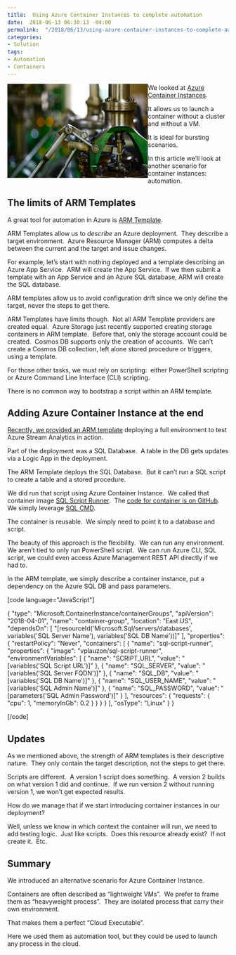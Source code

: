 ```yaml
---
title:  Using Azure Container Instances to complete automation
date:  2018-06-13 06:30:13 -04:00
permalink:  "/2018/06/13/using-azure-container-instances-to-complete-automation/"
categories:
- Solution
tags:
- Automation
- Containers
---
```

<a href="assets/2018/6/using-azure-container-instances-to-complete-automation/blur-close-up-engineering-633850.jpg"><img style="border:0 currentcolor;float:left;display:inline;background-image:none;" title="blur-close-up-engineering-633850" src="assets/2018/6/using-azure-container-instances-to-complete-automation/blur-close-up-engineering-633850_thumb.jpg" alt="blur-close-up-engineering-633850" width="320" height="214" align="left" border="0" /></a>We looked at <a href="https://vincentlauzon.com/2018/04/26/azure-container-instance-getting-started/">Azure Container Instances</a>.

It allows us to launch a container without a cluster and without a VM.

It is ideal for bursting scenarios.

In this article we’ll look at another scenario for container instances:  automation.
<h2>The limits of ARM Templates</h2>
A great tool for automation in Azure is <a href="https://docs.microsoft.com/en-us/azure/azure-resource-manager/resource-group-authoring-templates">ARM Template</a>.

ARM Templates allow us to <em>describe</em> an Azure deployment.  They describe a target environment.  Azure Resource Manager (ARM) computes a delta between the current and the target and issue changes.

For example, let’s start with nothing deployed and a template describing an Azure App Service.  ARM will create the App Service.  If we then submit a template with an App Service and an Azure SQL database, ARM will create the SQL database.

ARM templates allow us to avoid configuration drift since we only define the target, never the steps to get there.

ARM Templates have limits though.  Not all ARM Template providers are created equal.  Azure Storage just recently supported creating storage containers in ARM template.  Before that, only the storage account could be created.  Cosmos DB supports only the creation of accounts.  We can’t create a Cosmos DB collection, left alone stored procedure or triggers, using a template.

For those other tasks, we must rely on scripting:  either PowerShell scripting or Azure Command Line Interface (CLI) scripting.

There is no common way to bootstrap a script within an ARM template.
<h2>Adding Azure Container Instance at the end</h2>
<a href="https://vincentlauzon.com/2018/05/31/implementing-automating-azure-stream-analytics-pipeline/">Recently, we provided an ARM template</a> deploying a full environment to test Azure Stream Analytics in action.

Part of the deployment was a SQL Database.  A table in the DB gets updates via a Logic App in the deployment.

The ARM Template deploys the SQL Database.  But it can’t run a SQL script to create a table and a stored procedure.

We did run that script using Azure Container Instance.  We called that container image <a href="https://hub.docker.com/r/vplauzon/sql-script-runner/">SQL Script Runner</a>.  The <a href="https://github.com/vplauzon/streaming/tree/master/SummaryStreaming/sql-docker">code for container is on GitHub</a>.  We simply leverage <a href="https://docs.microsoft.com/en-us/sql/tools/sqlcmd-utility">SQL CMD</a>.

The container is reusable.  We simply need to point it to a database and script.

The beauty of this approach is the flexibility.  We can run any environment.  We aren’t tied to only run PowerShell script.  We can run Azure CLI, SQL script, we could even access Azure Management REST API directly if we had to.

In the ARM template, we simply describe a container instance, put a dependency on the Azure SQL DB and pass parameters.

[code language="JavaScript"]

{
  &quot;type&quot;: &quot;Microsoft.ContainerInstance/containerGroups&quot;,
  &quot;apiVersion&quot;: &quot;2018-04-01&quot;,
  &quot;name&quot;: &quot;container-group&quot;,
  &quot;location&quot;: &quot;East US&quot;,
  &quot;dependsOn&quot;: [
    &quot;[resourceId('Microsoft.Sql/servers/databases', variables('SQL Server Name'), variables('SQL DB Name'))]&quot;
  ],
  &quot;properties&quot;: {
    &quot;restartPolicy&quot;: &quot;Never&quot;,
    &quot;containers&quot;: [
      {
        &quot;name&quot;: &quot;sql-script-runner&quot;,
        &quot;properties&quot;: {
          &quot;image&quot;: &quot;vplauzon/sql-script-runner&quot;,
          &quot;environmentVariables&quot;: [
            {
              &quot;name&quot;: &quot;SCRIPT_URL&quot;,
              &quot;value&quot;: &quot;[variables('SQL Script URL')]&quot;
            },
            {
              &quot;name&quot;: &quot;SQL_SERVER&quot;,
              &quot;value&quot;: &quot;[variables('SQL Server FQDN')]&quot;
            },
            {
              &quot;name&quot;: &quot;SQL_DB&quot;,
              &quot;value&quot;: &quot;[variables('SQL DB Name')]&quot;
            },
            {
              &quot;name&quot;: &quot;SQL_USER_NAME&quot;,
              &quot;value&quot;: &quot;[variables('SQL Admin Name')]&quot;
            },
            {
              &quot;name&quot;: &quot;SQL_PASSWORD&quot;,
              &quot;value&quot;: &quot;[parameters('SQL Admin Password')]&quot;
            }
          ],
          &quot;resources&quot;: {
            &quot;requests&quot;: {
              &quot;cpu&quot;: 1,
              &quot;memoryInGb&quot;: 0.2
            }
          }
        }
      }
    ],
    &quot;osType&quot;: &quot;Linux&quot;
  }
}


[/code]

<h2>Updates</h2>
As we mentioned above, the strength of ARM templates is their descriptive nature.  They only contain the target description, not the steps to get there.

Scripts are different.  A version 1 script does something.  A version 2 builds on what version 1 did and continue.  If we run version 2 without running version 1, we won’t get expected results.

How do we manage that if we start introducing container instances in our deployment?

Well, unless we know in which context the container will run, we need to add testing logic.  Just like scripts.  Does this resource already exist?  If not create it.  Etc.
<h2>Summary</h2>
We introduced an alternative scenario for Azure Container Instance.

Containers are often described as “lightweight VMs”.  We prefer to frame them as “heavyweight process”.  They are isolated process that carry their own environment.

That makes them a perfect “Cloud Executable”.

Here we used them as automation tool, but they could be used to launch any process in the cloud.